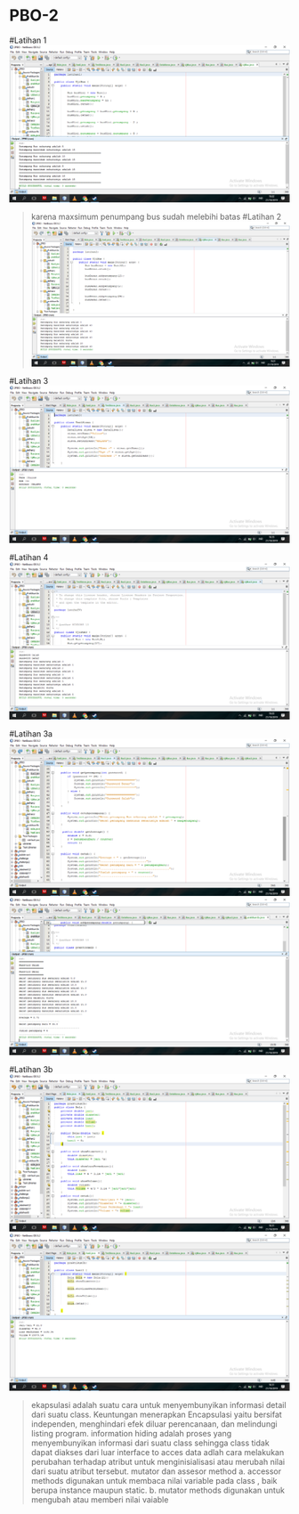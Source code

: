 # PBO-2
#Latihan 1
![Alt Text](https://github.com/yuliusjati/PBO-2/blob/master/latihan%201.png)
>karena maxsimum penumpang bus sudah melebihi batas
#Latihan 2
![Alt Text](https://github.com/yuliusjati/PBO-2/blob/master/latihan%202(2).png)
>
#Latihan 3
![Alt Text](https://github.com/yuliusjati/PBO-2/blob/master/latihan%203(2).png)

#Latihan 4
![Alt Text](https://github.com/yuliusjati/PBO-2/blob/master/latihan%20IV.png)

#Latihan 3a
![Alt Text](https://github.com/yuliusjati/PBO-2/blob/master/praktikum%20bus.png)
![Alt Text](https://github.com/yuliusjati/PBO-2/blob/master/praktikum%20bus(2).png)

#Latihan 3b
![Alt Text](https://github.com/yuliusjati/PBO-2/blob/master/bola%20praktikum.png)
![Alt Text](https://github.com/yuliusjati/PBO-2/blob/master/praktikum%20bola2.png)

>ekapsulasi adalah suatu cara untuk menyembunyikan informasi detail dari suatu class.
>Keuntungan menerapkan Encapsulasi yaitu bersifat independen, menghindari efek diluar perencanaan, dan melindungi listing program. 
>information hiding adalah proses yang menyembunyikan informasi dari suatu class sehingga class tidak dapat diakses dari luar
>interface to acces data adlah cara melakukan perubahan terhadap atribut untuk menginisialisasi atau merubah nilai dari suatu atribut tersebut.
>mutator dan assesor method 
a. accessor methods digunakan untuk membaca nilai variable pada class , baik berupa instance maupun static.
b. mutator methods digunakan untuk mengubah atau memberi nilai vaiable
